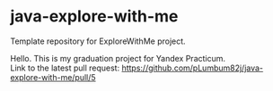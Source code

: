 # java-explore-with-me
Template repository for ExploreWithMe project.

Hello. 
This is my graduation project for Yandex Practicum.\
Link to the latest pull request: https://github.com/pLumbum82j/java-explore-with-me/pull/5
